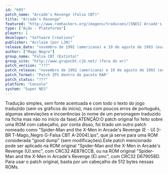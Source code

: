 ```yaml
---
id: "695"
patch_name: "Arcade's Revenge (Falsa CBT)"
title: "Arcade's Revenge"
featured: "http://www.romhackers.org/imagens/traducoes/[SNES] Arcade's Revenge - Falsa CBT - 1.png"
type: ["Ação - Plataforma"]
players: 1
developer: "Software Creations"
publisher: "Acclaim (por LJN)"
release_date: "novembro de 1992 (americana) e 19 de agosto de 1993 (européia)"
author: ["Mago_Negro"]
group_name: "Falsa CBT (Extinta)"
group_site: "http://www.grupocbt.cjb.net/ (fora do ar)"
patch_version: "???"
patch_release: "novembro de 1992 (americana) e 19 de agosto de 1993 (européia)"
patch_format: "Patch IPS dentro de pacote RAR"
patch_status: "???"
platform: "Console"
system: "Super NES"
---
```


Tradução simples, sem fonte acentuada e com todo o texto do jogo traduzido (sem os gráficos do início), mas com poucos erros de português, algumas abreviações e incoerências (o nome de um personagem traduzido na ficha mas não no início da fase).ATENÇÃO:O patch original foi feito sobre uma ROM com cabeçalho, por conta disso, foi tirado um outro patch nomeado como "Spider-Man and the X-Men in Arcade's Revenge (E - U) [I-BR T-Mago_Negro G-Falsa CBT A-2004].ips", que já serve para uma ROM considerada "good dump" (sem modificações).Este patch mencionado pode ser aplicado na ROM original "Spider-Man and the X-Men in Arcade's Revenge (U).smc", com CRC32 AE878CCB, ou na ROM original "Spider-Man and the X-Men in Arcade's Revenge (E).smc", com CRC32 D679058D. Para usar o patch original, basta por um cabeçalho de 512 bytes nessas ROMs.